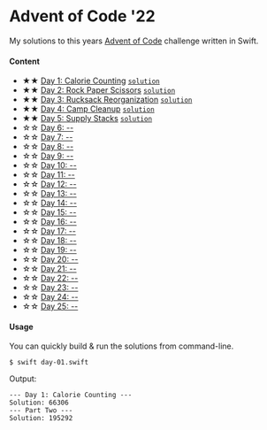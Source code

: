 # Advent of Code '22

My solutions to this years [Advent of Code](https://adventofcode.com) challenge written in Swift.

#### Content

- ★★ [Day 1: Calorie Counting](https://adventofcode.com/2022/day/1) [`solution`](day-01.swift)
- ★★ [Day 2: Rock Paper Scissors](https://adventofcode.com/2022/day/2) [`solution`](day-02.swift)
- ★★ [Day 3: Rucksack Reorganization](https://adventofcode.com/2022/day/3) [`solution`](day-03.swift)
- ★★ [Day 4: Camp Cleanup](https://adventofcode.com/2022/day/4) [`solution`](day-04.swift)
- ★★ [Day 5: Supply Stacks](https://adventofcode.com/2022/day/5) [`solution`](day-05.swift)
- ☆☆ [Day 6: --](https://adventofcode.com/2022/day/6)
- ☆☆ [Day 7: --](https://adventofcode.com/2022/day/7)
- ☆☆ [Day 8: --](https://adventofcode.com/2022/day/8)
- ☆☆ [Day 9: --](https://adventofcode.com/2022/day/9)
- ☆☆ [Day 10: --](https://adventofcode.com/2022/day/10)
- ☆☆ [Day 11: --](https://adventofcode.com/2022/day/11)
- ☆☆ [Day 12: --](https://adventofcode.com/2022/day/12)
- ☆☆ [Day 13: --](https://adventofcode.com/2022/day/13)
- ☆☆ [Day 14: --](https://adventofcode.com/2022/day/14)
- ☆☆ [Day 15: --](https://adventofcode.com/2022/day/15)
- ☆☆ [Day 16: --](https://adventofcode.com/2022/day/16)
- ☆☆ [Day 17: --](https://adventofcode.com/2022/day/17)
- ☆☆ [Day 18: --](https://adventofcode.com/2022/day/18)
- ☆☆ [Day 19: --](https://adventofcode.com/2022/day/19)
- ☆☆ [Day 20: --](https://adventofcode.com/2022/day/20)
- ☆☆ [Day 21: --](https://adventofcode.com/2022/day/21)
- ☆☆ [Day 22: --](https://adventofcode.com/2022/day/22)
- ☆☆ [Day 23: --](https://adventofcode.com/2022/day/23)
- ☆☆ [Day 24: --](https://adventofcode.com/2022/day/24)
- ☆☆ [Day 25: --](https://adventofcode.com/2022/day/25)

#### Usage

You can quickly build & run the solutions from command-line.
```shell
$ swift day-01.swift
```
Output:
```
--- Day 1: Calorie Counting ---
Solution: 66306
--- Part Two ---
Solution: 195292
```

